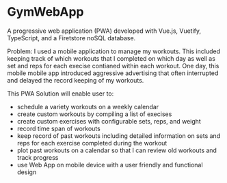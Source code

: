 # GymWebApp
A progressive web application (PWA) developed with Vue.js, Vuetify, TypeScript, and a Firetstore noSQL database.

Problem:
I used a mobile application to manage my workouts. This included keeping track of which workouts that I completed on which day as well as set and reps for each execise contianed within each workout. One day, this mobile mobile app introduced aggressive advertising that often interrupted and delayed the record keeping of my workouts. 

This PWA Solution will enable user to:
 - schedule a variety workouts on a weekly calendar
 - create custom workouts by compiling a list of execises
 - create custom exercises with configurable sets, reps, and weight
 - record time span of workouts
 - keep record of past workouts including detailed information on sets and reps for each exercise completed during the workout
 - plot past workouts on a calendar so that I can review old workouts and track progress
 - use Web App on mobile device with a user friendly and functional design

